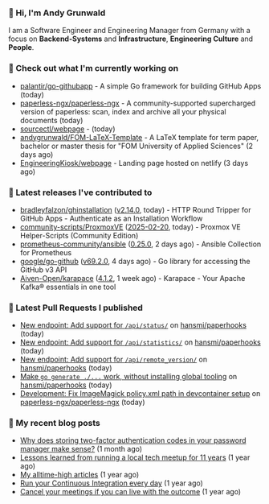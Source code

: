 ### 👋 Hi, I'm Andy Grunwald

I am a Software Engineer and Engineering Manager from Germany with a focus on **Backend-Systems** and **Infrastructure**, **Engineering Culture** and **People**.

### 👷 Check out what I'm currently working on


- [palantir/go-githubapp](https://github.com/palantir/go-githubapp) - A simple Go framework for building GitHub Apps (today)
- [paperless-ngx/paperless-ngx](https://github.com/paperless-ngx/paperless-ngx) - A community-supported supercharged version of paperless: scan, index and archive all your physical documents (today)
- [sourcectl/webpage](https://github.com/sourcectl/webpage) -  (today)
- [andygrunwald/FOM-LaTeX-Template](https://github.com/andygrunwald/FOM-LaTeX-Template) - A LaTeX template for term paper, bachelor or master thesis for &#34;FOM University of Applied Sciences&#34; (2 days ago)
- [EngineeringKiosk/webpage](https://github.com/EngineeringKiosk/webpage) - Landing page hosted on netlify (3 days ago)

### 🔭 Latest releases I've contributed to


- [bradleyfalzon/ghinstallation](https://github.com/bradleyfalzon/ghinstallation) ([v2.14.0](https://github.com/bradleyfalzon/ghinstallation/releases/tag/v2.14.0), today) - HTTP Round Tripper for GitHub Apps - Authenticate as an Installation Workflow
- [community-scripts/ProxmoxVE](https://github.com/community-scripts/ProxmoxVE) ([2025-02-20](https://github.com/community-scripts/ProxmoxVE/releases/tag/2025-02-20), today) - Proxmox VE Helper-Scripts (Community Edition) 
- [prometheus-community/ansible](https://github.com/prometheus-community/ansible) ([0.25.0](https://github.com/prometheus-community/ansible/releases/tag/0.25.0), 2 days ago) - Ansible Collection for Prometheus
- [google/go-github](https://github.com/google/go-github) ([v69.2.0](https://github.com/google/go-github/releases/tag/v69.2.0), 4 days ago) - Go library for accessing the GitHub v3 API
- [Aiven-Open/karapace](https://github.com/Aiven-Open/karapace) ([4.1.2](https://github.com/Aiven-Open/karapace/releases/tag/4.1.2), 1 week ago) - Karapace - Your Apache Kafka® essentials in one tool

### 🔨 Latest Pull Requests I published


- [New endpoint: Add support for `/api/status/`](https://github.com/hansmi/paperhooks/pull/44) on [hansmi/paperhooks](https://github.com/hansmi/paperhooks) (today)
- [New endpoint: Add support for `/api/statistics/`](https://github.com/hansmi/paperhooks/pull/43) on [hansmi/paperhooks](https://github.com/hansmi/paperhooks) (today)
- [New endpoint: Add support for `/api/remote_version/`](https://github.com/hansmi/paperhooks/pull/42) on [hansmi/paperhooks](https://github.com/hansmi/paperhooks) (today)
- [Make `go generate ./...` work, without installing global tooling](https://github.com/hansmi/paperhooks/pull/40) on [hansmi/paperhooks](https://github.com/hansmi/paperhooks) (today)
- [Development: Fix ImageMagick policy.xml path in devcontainer setup](https://github.com/paperless-ngx/paperless-ngx/pull/9188) on [paperless-ngx/paperless-ngx](https://github.com/paperless-ngx/paperless-ngx) (today)

### 📝 My recent blog posts


- [Why does storing two-factor authentication codes in your password manager make sense?](https://andygrunwald.com/blog/why-does-storing-two-factor-authentication-codes-in-your-password-manager-make-sense/) (1 month ago)
- [Lessons learned from running a local tech meetup for 11 years](https://andygrunwald.com/blog/lessons-learned-from-running-a-local-tech-meetup-for-11-years/) (1 year ago)
- [My alltime-high articles](https://andygrunwald.com/blog/my-all-time-high-articles/) (1 year ago)
- [Run your Continuous Integration every day](https://andygrunwald.com/blog/run-your-continuous-integration-every-day/) (1 year ago)
- [Cancel your meetings if you can live with the outcome](https://andygrunwald.com/blog/cancel-your-meetings-if-you-can-live-with-the-outcome/) (1 year ago)
